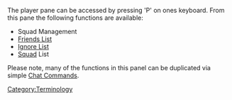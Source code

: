 The player pane can be accessed by pressing 'P' on ones keyboard. From
this pane the following functions are available:

- Squad Management
- [Friends List](../commands/Friends_List.md)
- [Ignore List](Ignore.md)
- [Squad](Squad.md) List

Please note, many of the functions in this panel can be duplicated via
simple [Chat Commands](Commands.md).

[Category:Terminology](Category:Terminology.md)
